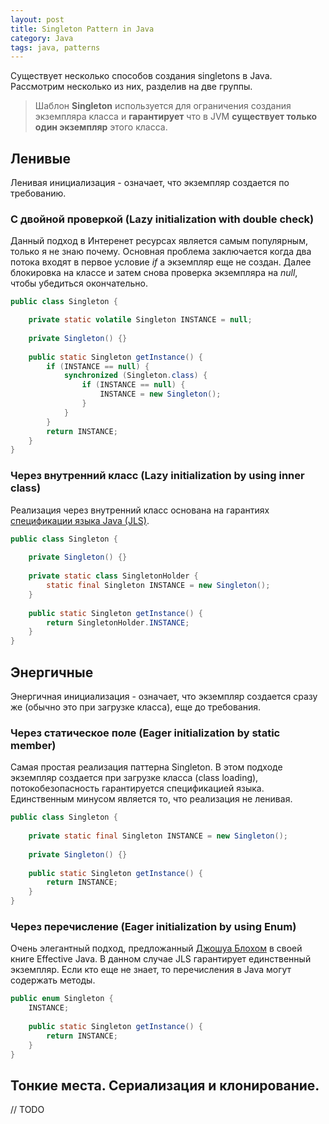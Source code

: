 ```yaml
---
layout: post
title: Singleton Pattern in Java
category: Java
tags: java, patterns
---
```

Существует несколько способов создания singletons в Java. Рассмотрим несколько из них, разделив на две группы.
> Шаблон **Singleton** используется для ограничения создания экземпляра класса и **гарантирует** что в JVM **существует только один экземпляр** этого класса.

## Ленивые
Ленивая инициализация - означает, что экземпляр создается по требованию.

### С двойной проверкой (Lazy initialization with double check)
Данный подход в Интеренет ресурсах является самым популярным, только я не знаю почему.
Основная проблема заключается когда два потока входят в первое условие _if_ а экземпляр еще не создан.
Далее блокировка на классе и затем снова проверка экземпляра на _null_, чтобы убедиться окончательно.

```java
public class Singleton {

    private static volatile Singleton INSTANCE = null;
    
    private Singleton() {}
    
    public static Singleton getInstance() {
        if (INSTANCE == null) {
            synchronized (Singleton.class) {
                if (INSTANCE == null) {
                    INSTANCE = new Singleton();
                }
            }
        }
        return INSTANCE;
    }
}
```
### Через внутренний класс (Lazy initialization by using inner class)
Реализация через внутренний класс основана на гарантиях [спецификации языка Java (JLS)](https://docs.oracle.com/javase/specs/jls/se8/html/jls-12.html#jls-12.4.2).
```java
public class Singleton {
    
    private Singleton() {}
    
    private static class SingletonHolder {
        static final Singleton INSTANCE = new Singleton();
    }
    
    public static Singleton getInstance() {
        return SingletonHolder.INSTANCE;
    }
}
```

## Энергичные
Энергичная инициализация - означает, что экземпляр создается сразу же (обычно это при загрузке класса), еще до требования.

### Через статическое поле (Eager initialization by static member)
Самая простая реализация паттерна Singleton. В этом подходе экземпляр создается при загрузке класса (class loading), потокобезопасность гарантируется спецификацией языка. Единственным минусом является то, что реализация не ленивая.
```java
public class Singleton {
    
    private static final Singleton INSTANCE = new Singleton();
    
    private Singleton() {}
    
    public static Singleton getInstance() {
        return INSTANCE;
    }
}
```

### Через перечисление (Eager initialization by using Enum)
Очень элегантный подход, предложанный [Джошуа Блохом](https://en.wikipedia.org/wiki/Joshua_Bloch) в своей книге Effective Java. В данном случае JLS гарантирует единственный экземпляр. Если кто еще не знает, то перечисления в Java могут содержать методы.
```java
public enum Singleton {
    INSTANCE;
    
    public static Singleton getInstance() {
        return INSTANCE;
    }
}
```

## Тонкие места. Сериализация и клонирование.
// TODO